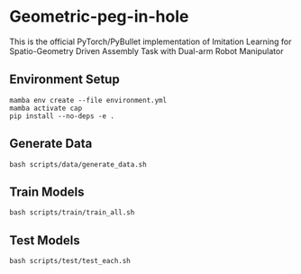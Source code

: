 # Geometric-peg-in-hole
This is the official PyTorch/PyBullet implementation of Imitation Learning for Spatio-Geometry Driven Assembly Task with Dual-arm Robot Manipulator

## Environment Setup
```
mamba env create --file environment.yml
mamba activate cap
pip install --no-deps -e .
```

## Generate Data
```
bash scripts/data/generate_data.sh
```

## Train Models
```
bash scripts/train/train_all.sh
```

## Test Models
```
bash scripts/test/test_each.sh
```